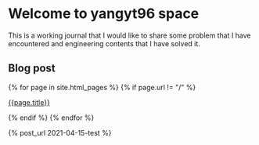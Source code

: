 # Welcome to yangyt96 space

This is a working journal that I would like to share some problem that I have encountered and engineering contents that I have solved it.

## Blog post
{% for page in site.html_pages %}
{% if page.url != "/" %}

[{{page.title}}]({{site.baseurl}}{{page.url}})

{% endif %}
{% endfor %}

{% post_url 2021-04-15-test %}